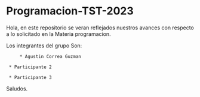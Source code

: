 # Programacion-TST-2023

Hola, en este repositorio se veran reflejados nuestros avances con respecto a lo solicitado en la Materia programacion.

Los integrantes del grupo Son:
    
    	 * Agustin Correa Guzman
	 
	 * Participante 2
    
	 * Participante 3
    
Saludos.    

